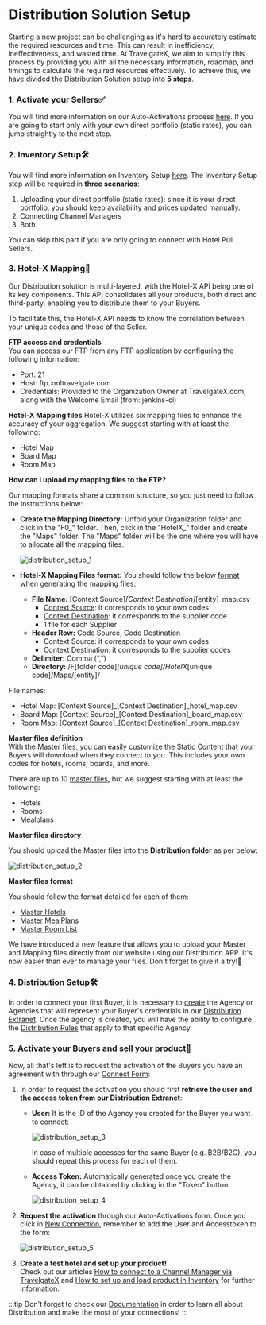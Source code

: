 ﻿---
sidebar_position: 2
---

# Distribution Solution Setup

Starting a new project can be challenging as it's hard to accurately estimate the required resources and time. This can result in inefficiency, ineffectiveness, and wasted time.
At TravelgateX, we aim to simplify this process by providing you with all the necessary information, roadmap, and timings to calculate the required resources effectively. To achieve this, we have divided the Distribution Solution setup into **5 steps**.

### 1. Activate your Sellers✅

You will find more information on our Auto-Activations process [here](/kb/connections/my-connections/guick-guide-to-auto-activations). If you are going to start only with your own direct portfolio (static rates), you can jump straightly to the next step. 

### 2. Inventory Setup🛠️
You will find more information on Inventory Setup [here](/kb/our-products/are-you-a-buyer/inventory/how-tos/how-to-set-up-and-load-product-inventory). The Inventory Setup step will be required in **three scenarios**:

1. Uploading your direct portfolio (static rates): since it is your direct portfolio, you should keep availability and prices updated manually. 
1. Connecting Channel Managers
1. Both

You can skip this part if you are only going to connect with Hotel Pull Sellers.

### 3. Hotel-X Mapping🏨
Our Distribution solution is multi-layered, with the Hotel-X API being one of its key components. This API consolidates all your products, both direct and third-party, enabling you to distribute them to your Buyers.

To facilitate this, the Hotel-X API needs to know the correlation between your unique codes and those of the Seller.

**FTP access and credentials**  
You can access our FTP from any FTP application by configuring the following information:

- Port: 21
- Host: ftp.xmltravelgate.com
- Credentials: Provided to the Organization Owner at TravelgateX.com, along with the Welcome Email (from: jenkins-ci) 

**Hotel-X Mapping files**
Hotel-X utilizes six mapping files to enhance the accuracy of your aggregation. We suggest starting with at least the following:

- Hotel Map
- Board Map
- Room Map

**How can I upload my mapping files to the FTP?**

Our mapping formats share a common structure, so you just need to follow the instructions below:

- **Create the Mapping Directory:** Unfold your Organization folder and click in the "F0_" folder. Then, click in the "HotelX_" folder and create the "Maps" folder. The "Maps" folder will be the one where you will have to allocate all the mapping files.

	![distribution_setup_1](https://storage.travelgate.com/kbase/distribution_setup_1.jpg)


- **Hotel-X Mapping Files format:** You should follow the below [format](/docs/apis/for-buyers/hotel-x-pull-buyers-api/plugins/mapping) when generating the mapping files:
	- **File Name:** [Context Source]_[Context Destination]_[entity]_map.csv
		- [Context Source](/kb/our-products/are-you-a-buyer/getting-started-with-hotel-x-buyers-api/hotel-x-credentials): it corresponds to your own codes
		- [Context Destination](/kb/our-products/are-you-a-buyer/getting-started-with-hotel-x-buyers-api/hotel-x-credentials): it corresponds to the supplier code
		- 1 file for each Supplier
	- **Header Row:** Code Source, Code Destination
		- Context Source: it corresponds to your own codes
		- Context Destination: it corresponds to the supplier codes
	- **Delimiter:** Comma (“,”)
	- **Directory:** /F[folder code]_[unique code]/HotelX_[unique code]/Maps/[entity]/

File names:

- Hotel Map: [Context Source]_[Context Destination]_hotel_map.csv
- Board Map: [Context Source]_[Context Destination]_board_map.csv
- Room Map: [Context Source]_[Context Destination]_room_map.csv 

**Master files definition**  
With the Master files, you can easily customize the Static Content that your Buyers will download when they connect to you. This includes your own codes for hotels, rooms, boards, and more.

There are up to 10 [master files](/docs/apps/distribution/files/master-files/overview), but we suggest starting with at least the following:

- Hotels
- Rooms
- Mealplans

**Master files directory**

You should upload the Master files into the **Distribution folder** as per below: 

![distribution_setup_2](https://storage.travelgate.com/kbase/distribution_setup_2.jpg)

**Master files format**

You should follow the format detailed for each of them:

- [Master Hotels](/docs/apps/distribution/files/master-files/hotels) 
- [Master MealPlans](/docs/apps/distribution/files/master-files/meal-plans)
- [Master Room List](/docs/apps/distribution/files/master-files/room-list)

We have introduced a new feature that allows you to upload your Master and Mapping files directly from our website using our Distribution APP. It's now easier than ever to manage your files. Don't forget to give it a try!🚀

### 4. Distribution Setup🛠️
In order to connect your first Buyer, it is necessary to [create](/docs/apps/distribution/extranet/agencies) the Agency or Agencies that will represent your Buyer's credentials in our [Distribution Extranet](/docs/apps/distribution/extranet/overview). Once the agency is created, you will have the ability to configure the [Distribution Rules](/docs/apps/distribution/extranet/general-settings/configuration/overview) that apply to that specific Agency.

### 5. Activate your Buyers and sell your product🚀
Now, all that's left is to request the activation of the Buyers you have an agreement with through our [Connect Form](/kb/connections/my-connections/guick-guide-to-auto-activations):

1. In order to request the activation you should first **retrieve the user and the access token from our Distribution Extranet**:
	- **User:** It is the ID of the Agency you created for the Buyer you want to connect:
	
		![distribution_setup_3](https://storage.travelgate.com/kbase/distribution_setup_3.jpg)
		
		In case of multiple accesses for the same Buyer (e.g. B2B/B2C), you should repeat this process for each of them.

	- **Access Token:** Automatically generated once you create the Agency, it can be obtained by clicking in the "Token" button:

		![distribution_setup_4](https://storage.travelgate.com/kbase/distribution_setup_4.jpg)

 

2. **Request the activation** through our Auto-Activations form: Once you click in [New Connection](/kb/connections/my-connections/guick-guide-to-auto-activations), remember to add the User and Accesstoken to the form:

	![distribution_setup_5](https://storage.travelgate.com/kbase/distribution_setup_5.jpg)


 

3. **Create a test hotel and set up your product!**  
Check out our articles [How to connect to a Channel Manager via TravelgateX](/kb/our-products/are-you-a-buyer/getting-started-as-a-new-buyer/how-to-connect-to-a-channel-manager-via-travelgatex) and [How to set up and load product in Inventory](/kb/our-products/are-you-a-buyer/inventory/how-tos/how-to-set-up-and-load-product-inventory) for further information.


:::tip
Don't forget to check our [Documentation](/docs/apps/distribution/quickstart) in order to learn all about Distribution and make the most of your connections!
:::

 